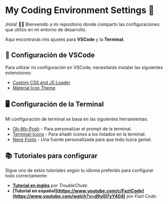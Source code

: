 # My Coding Environment Settings 🚀

¡Hola! 🙋‍♂️ Bienvenido a mi repositorio donde comparto las configuraciones que utilizo en mi entorno de desarrollo. 

Aquí encontrarás mis ajustes para **VSCode** y la **Terminal**.

## 🚀 Configuración de VSCode

Para utilizar mi configuración en VSCode, necesitarás instalar las siguientes extensiones:

- [Custom CSS and JS Loader](https://marketplace.visualstudio.com/items?itemName=be5invis.vscode-custom-css)
- [Material Icon Theme](https://marketplace.visualstudio.com/items?itemName=PKief.material-icon-theme)

## 🖥️ Configuración de la Terminal

Mi configuración de terminal se basa en las siguientes herramientas:

- [Oh-My-Posh](https://ohmyposh.dev/) - Para personalizar el prompt de la terminal.
- [Terminal-Icons](https://github.com/devblackops/Terminal-Icons) - Para añadir íconos a los listados en la terminal.
- [Nerd-Fonts](https://www.nerdfonts.com/) - Una fuente personalizada para que todo luzca genial.

## 📚 Tutoriales para configurar

Sigue uno de estos tutoriales según tu idioma preferido para configurar todo correctamente:

- **[Tutorial en inglés](https://www.youtube.com/watch?v=-G6GbXGo4wo)** por *TroubleChute*.
- **[Tutorial en español](https://www.youtube.com/c/FaztCode](https://www.youtube.com/watch?v=d9y0l7yY404)** por *Fazt Code*.

